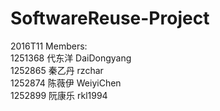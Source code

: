 # SoftwareReuse-Project
2016T11
Members:<br>
1251368  代东洋  DaiDongyang<br>
1252865  秦乙丹  rzchar<br>
1252874  陈薇伊  WeiyiChen<br>
1252899  阮康乐  rkl1994